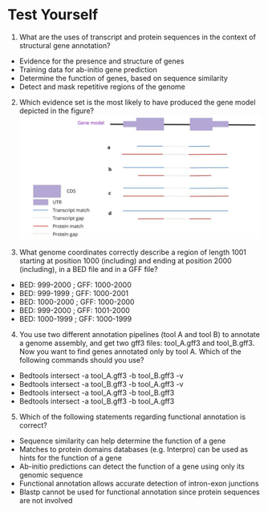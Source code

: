 # Test Yourself

1. What are the uses of transcript and protein sequences in the context of structural gene annotation?
* Evidence for the presence and structure of genes
* Training data for ab-initio gene prediction
* Determine the function of genes, based on sequence similarity
* Detect and mask repetitive regions of the genome


2. Which evidence set is the most likely to have produced the gene model depicted in the figure?
![model](model.png)


3. What genome coordinates correctly describe a region of length 1001 starting at position 1000 (including) and ending at position 2000 (including), in a BED file and in a GFF file?
* BED: 999-2000 ; GFF: 1000-2000
* BED: 999-1999 ; GFF: 1000-2001
* BED: 1000-2000 ; GFF: 1000-2000
* BED: 999-2000 ; GFF: 1001-2000
* BED: 1000-1999 ; GFF: 1000-1999


4. You use two different annotation pipelines (tool A and tool B) to annotate a genome assembly, and get two gff3 files: tool_A.gff3 and tool_B.gff3. Now you want to find genes annotated only by tool A. Which of the following commands should you use?
* Bedtools intersect -a tool_A.gff3 -b tool_B.gff3 -v
* Bedtools intersect -a tool_B.gff3 -b tool_A.gff3 -v
* Bedtools intersect -a tool_A.gff3 -b tool_B.gff3
* Bedtools intersect -a tool_B.gff3 -b tool_A.gff3


5. Which of the following statements regarding functional annotation is correct?
* Sequence similarity can help determine the function of a gene
* Matches to protein domains databases (e.g. Interpro) can be used as hints for the function of a gene
* Ab-initio predictions can detect the function of a gene using only its genomic sequence
* Functional annotation allows accurate detection of intron-exon junctions
* Blastp cannot be used for functional annotation since protein sequences are not involved


